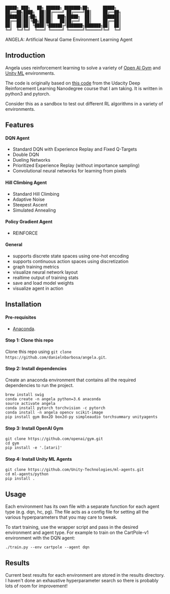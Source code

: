 ```
█████╗ ███╗   ██╗ ██████╗ ███████╗██╗      █████╗
██╔══██╗████╗  ██║██╔════╝ ██╔════╝██║     ██╔══██╗
███████║██╔██╗ ██║██║  ███╗█████╗  ██║     ███████║
██╔══██║██║╚██╗██║██║   ██║██╔══╝  ██║     ██╔══██║
██║  ██║██║ ╚████║╚██████╔╝███████╗███████╗██║  ██║
╚═╝  ╚═╝╚═╝  ╚═══╝ ╚═════╝ ╚══════╝╚══════╝╚═╝  ╚═╝
```

ANGELA: Artificial Neural Game Environment Learning Agent


## Introduction

Angela uses reinforcement learning to solve a variety of [Open AI Gym](https://gym.openai.com/) and [Unity ML](https://github.com/Unity-Technologies/ml-agents/blob/master/docs/Learning-Environment-Examples.md#banana-collector) environments.

The code is originally based on [this code](https://github.com/udacity/deep-reinforcement-learning) from the Udacity Deep Reinforcement Learning Nanodegree course that I am taking.  It is written in python3 and pytorch.

Consider this as a sandbox to test out different RL algorithms in a variety of environments.


## Features

#### DQN Agent
- Standard DQN with Experience Replay and Fixed Q-Targets
- Double DQN
- Dueling Networks
- Prioritized Experience Replay (without importance sampling)
- Convolutional neural networks for learning from pixels

#### Hill Climbing Agent
- Standard Hill Climbing
- Adaptive Noise
- Steepest Ascent
- Simulated Annealing

#### Policy Gradient Agent
- REINFORCE

#### General
- supports discrete state spaces using one-hot encoding
- supports continuous action spaces using discretization
- graph training metrics
- visualize neural network layout
- realtime output of training stats
- save and load model weights
- visualize agent in action


## Installation

#### Pre-requisites
- [Anaconda](https://www.anaconda.com/download/).

#### Step 1: Clone this repo
Clone this repo using `git clone https://github.com/danielnbarbosa/angela.git`.

#### Step 2: Install dependencies
Create an anaconda environment that contains all the required dependencies to run the project.

```
brew install swig
conda create -n angela python=3.6 anaconda
source activate angela
conda install pytorch torchvision -c pytorch
conda install -n angela opencv scikit-image
pip install gym Box2D box2d-py simpleaudio torchsummary unityagents
```

#### Step 3: Install OpenAI Gym
```
git clone https://github.com/openai/gym.git
cd gym
pip install -e '.[atari]'
```

#### Step 4: Install Unity ML Agents
```
git clone https://github.com/Unity-Technologies/ml-agents.git
cd ml-agents/python
pip install .
```

## Usage
Each environment has its own file with a separate function for each agent type (e.g. dqn, hc, pg).  The file acts as a config file for setting all the various hyperparameters that you may care to tweak.

To start training, use the wrapper script and pass in the desired environment and agent type.  For example to train on the CartPole-v1 environment with the DQN agent:

```
./train.py --env cartpole --agent dqn
```

## Results
Current best results for each environment are stored in the results directory.  I haven't done an exhaustive hyperparameter search so there is probably lots of room for improvement!

